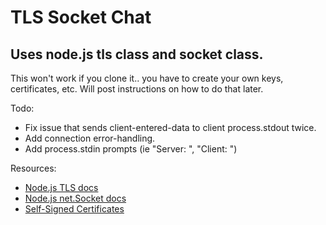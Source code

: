 # TLS Socket Chat
## Uses node.js tls class and socket class. 

This won't work if you clone it.. you have to create your own keys, certificates, etc. Will post instructions on how to do that later.

Todo:
* Fix issue that sends client-entered-data to client process.stdout twice.
* Add connection error-handling.
* Add process.stdin prompts (ie "Server: ", "Client: ")

Resources:
* [Node.js TLS docs](https://nodejs.org/api/tls.html#tls_class_tls_tlssocket)
* [Node.js net.Socket docs](https://nodejs.org/api/net.html#net_class_net_socket)
* [Self-Signed Certificates](http://ceejbot.tumblr.com/post/39969163196/using-client-certs-in-nodejs)


 
